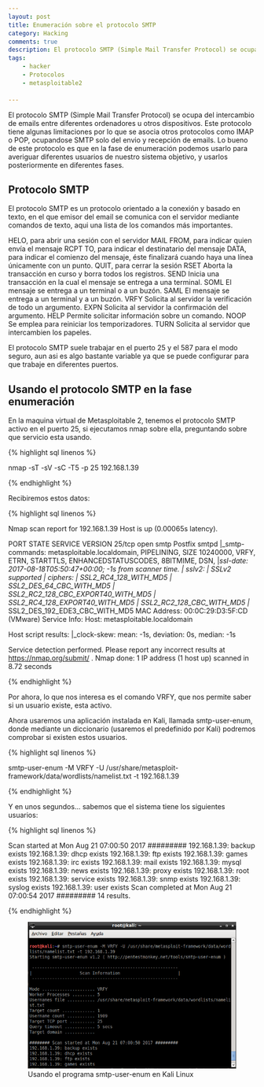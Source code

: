 ```yaml
---
layout: post
title: Enumeración sobre el protocolo SMTP
category: Hacking
comments: true
description: El protocolo SMTP (Simple Mail Transfer Protocol) se ocupa del intercambio de emails entre diferentes ordenadores u otros dispositivos. Este protocolo tiene algunas limitaciones por lo que se asocia otros protocolos como IMAP o POP, ocupandose SMTP solo del envio y recepción de emails. Lo bueno de este protocolo es que en la fase de enumeración podemos usarlo para averiguar diferentes usuarios de nuestro sistema objetivo, y usarlos posteriormente en diferentes fases.
tags:   
    - hacker
    - Protocolos
    - metasploitable2

---
```


El protocolo SMTP (Simple Mail Transfer Protocol) se ocupa del intercambio de emails entre diferentes ordenadores u otros dispositivos. Este protocolo tiene algunas limitaciones por lo que se asocia otros protocolos como IMAP o POP, ocupandose SMTP solo del envio y recepción de emails. Lo bueno de este protocolo es que en la fase de enumeración podemos usarlo para averiguar diferentes usuarios de nuestro sistema objetivo, y usarlos posteriormente en diferentes fases.


## Protocolo SMTP

El protocolo SMTP es un protocolo orientado a la conexión y basado en texto, en el que emisor del email se comunica con el servidor mediante comandos de texto, aqui una lista de los comandos más importantes.

HELO, para abrir una sesión con el servidor
MAIL FROM, para indicar quien envía el mensaje
RCPT TO, para indicar el destinatario del mensaje
DATA, para indicar el comienzo del mensaje, éste finalizará cuando haya una línea únicamente con un punto.
QUIT, para cerrar la sesión
RSET Aborta la transacción en curso y borra todos los registros.
SEND Inicia una transacción en la cual el mensaje se entrega a una terminal.
SOML El mensaje se entrega a un terminal o a un buzón.
SAML El mensaje se entrega a un terminal y a un buzón.
VRFY Solicita al servidor la verificación de todo un argumento.
EXPN Solicita al servidor la confirmación del argumento.
HELP Permite solicitar información sobre un comando.
NOOP Se emplea para reiniciar los temporizadores.
TURN Solicita al servidor que intercambien los papeles.

El protocolo SMTP suele trabajar en el puerto 25 y el 587 para el modo seguro, aun asi es algo bastante variable ya que se puede configurar para que trabaje en diferentes puertos.

## Usando el protocolo SMTP en la fase enumeración

En la maquina virtual de Metasploitable 2, tenemos el protocolo SMTP activo en el puerto 25, si ejecutamos nmap sobre ella, preguntando sobre que servicio esta usando.

{% highlight sql linenos %}

nmap -sT -sV -sC -T5 -p 25 192.168.1.39

{% endhighlight %}

Recibiremos estos datos:

{% highlight sql linenos %}

Nmap scan report for 192.168.1.39
Host is up (0.00065s latency).

PORT   STATE SERVICE VERSION
25/tcp open  smtp    Postfix smtpd
|_smtp-commands: metasploitable.localdomain, PIPELINING, SIZE 10240000, VRFY, ETRN, STARTTLS, ENHANCEDSTATUSCODES, 8BITMIME, DSN, 
|_ssl-date: 2017-08-18T05:50:47+00:00; -1s from scanner time.
| sslv2: 
|   SSLv2 supported
|   ciphers: 
|     SSL2_RC4_128_WITH_MD5
|     SSL2_DES_64_CBC_WITH_MD5
|     SSL2_RC2_128_CBC_EXPORT40_WITH_MD5
|     SSL2_RC4_128_EXPORT40_WITH_MD5
|     SSL2_RC2_128_CBC_WITH_MD5
|_    SSL2_DES_192_EDE3_CBC_WITH_MD5
MAC Address: 00:0C:29:D3:5F:CD (VMware)
Service Info: Host:  metasploitable.localdomain

Host script results:
|_clock-skew: mean: -1s, deviation: 0s, median: -1s

Service detection performed. Please report any incorrect results at https://nmap.org/submit/ .
Nmap done: 1 IP address (1 host up) scanned in 8.72 seconds


{% endhighlight %}

Por ahora, lo que nos interesa es el comando VRFY, que nos permite saber si un usuario existe, esta activo.

Ahora usaremos una aplicación instalada en Kali, llamada smtp-user-enum, donde mediante un diccionario (usaremos el predefinido por Kali) podremos comprobar si existen estos usuarios.

{% highlight sql linenos %}

smtp-user-enum -M VRFY -U /usr/share/metasploit-framework/data/wordlists/namelist.txt -t 192.168.1.39

{% endhighlight %}


Y en unos segundos... sabemos que el sistema tiene los siguientes usuarios:

{% highlight sql linenos %}

Scan started at Mon Aug 21 07:00:50 2017 #########
192.168.1.39: backup exists
192.168.1.39: dhcp exists
192.168.1.39: ftp exists
192.168.1.39: games exists
192.168.1.39: irc exists
192.168.1.39: mail exists
192.168.1.39: mysql exists
192.168.1.39: news exists
192.168.1.39: proxy exists
192.168.1.39: root exists
192.168.1.39: service exists
192.168.1.39: snmp exists
192.168.1.39: syslog exists
192.168.1.39: user exists
Scan completed at Mon Aug 21 07:00:54 2017 #########
14 results.

{% endhighlight %}


<figure>
<img alt="Usando el programa smtp-user-enum en Kali Linux" src="/resources/images/smtp-enum.png"/>
<figcaption>
Usando el programa smtp-user-enum en Kali Linux
</figcaption>
</figure>

